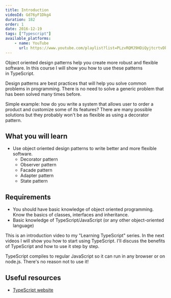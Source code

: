 ```yaml
---
title: Introduction
videoId: Gd76yF1Dkg4
duration: 182
order: 1
date: 2016-12-19
tags: ["Typescript"]
available_platforms:
    - name: YouTube
      url: https://www.youtube.com/playlist?list=PLzvRQMJ9HDiQyjtcrtvDkeQMJIrv5ABbm
---
```


Object oriented design patterns help you create more robust and flexible software. In this course I will show you how to use these patterns in TypeScript.

<!--more-->

Design patterns are best practices that will help you solve common problems in programming. There is no need to solve a generic problem that has been solved many times before.

Simple example: how do you write a system that allows user to order a product and customize some of its features? There are many possible solutions but they probably won't be as flexible as using a decorator pattern.


## What you will learn
* Use object oriented design patterns to write better and more flexible software.
  * Decorator pattern
  * Observer pattern
  * Facade pattern
  * Adapter pattern
  * State pattern

## Requirements
* You should have basic knowledge of object oriented programming. Know the basics of classes, interfaces and inheritance.
* Basic knowledge of TypeScript/JavaScript (or any other object-oriented language)


This is an introduction video to my "Learning TypeScript" series. In the next videos I will show you how to start using TypeScript. I'll discuss the benefits of TypeScript and how to use it step by step.

TypeScript compiles to regular JavaScript so it can run in any browser or on node.js. There's no reason not to use it!

## Useful resources
* <a href="https://www.typescriptlang.org/" target="_blank">TypeScript website</a>

